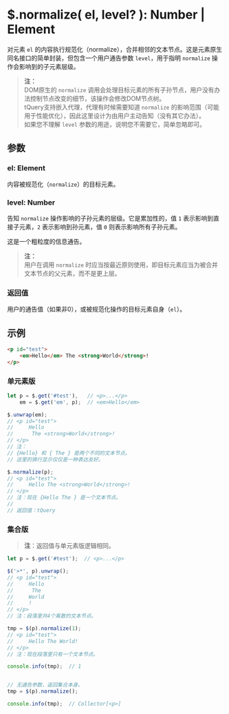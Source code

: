 # $.normalize( el, level? ): Number | Element

对元素 `el` 的内容执行规范化（normalize），合并相邻的文本节点。这是元素原生同名接口的简单封装，但包含一个用户通告参数 `level`，用于指明 `normalize` 操作会影响到的子元素层级。

> **注：**<br>
> DOM原生的 `normalize` 调用会处理目标元素的所有子孙节点，用户没有办法控制节点改变的细节，该操作会修改DOM节点树。<br>
> tQuery支持嵌入代理，代理有时候需要知道 `normalize` 的影响范围（可能用于性能优化），因此这里设计为由用户主动告知（没有其它办法）。<br>
> 如果您不理解 `level` 参数的用途，说明您不需要它，简单忽略即可。<br>


## 参数

### el: Element

内容被规范化（`normalize`）的目标元素。


### level: Number

告知 `normalize` 操作影响的子孙元素的层级。它是累加性的，值 `1` 表示影响到直接子元素，`2` 表示影响到孙元素，值 `0` 则表示影响所有子孙元素。

这是一个粗粒度的信息通告。

> **注：**<br>
> 用户在调用 `normalize` 时应当按最近原则使用，即目标元素应当为被合并文本节点的父元素，而不是更上层。


### 返回值

用户的通告值（如果非0），或被规范化操作的目标元素自身（`el`）。


## 示例

```html
<p id="test">
    <em>Hello</em> The <strong>World</strong>!
</p>
```


### 单元素版

```js
let p = $.get('#test'),   // <p>...</p>
    em = $.get('em', p);  // <em>Hello</em>

$.unwrap(em);
// <p id="test">
//     Hello
//      The <strong>World</strong>!
// </p>
// 注：
// {Hello} 和 { The } 是两个不同的文本节点。
// 这里的换行显示仅仅是一种表达友好。

$.normalize(p);
// <p id="test">
//     Hello The <strong>World</strong>!
// </p>
// 注：现在 {Hello The } 是一个文本节点。
//
// 返回值：tQuery
```


### 集合版

> **注**：返回值与单元素版逻辑相同。

```js
let p = $.get('#test');  // <p>...</p>

$('>*', p).unwrap();
// <p id="test">
//     Hello
//      The
//     World
//     !
// </p>
// 注：段落里共4个离散的文本节点。

tmp = $(p).normalize(1);
// <p id="test">
//     Hello The World!
// </p>
// 注：现在段落里只有一个文本节点。

console.info(tmp);  // 1


// 无通告参数，返回集合本身。
tmp = $(p).normalize();

console.info(tmp);  // Collector[<p>]
```
